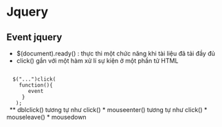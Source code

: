 # Jquery
## Event jquery
* $(document).ready() : thực thi một chức năng khi tài liệu đã tải đầy đủ
* click() gắn với một hàm xử lí sự kiện ở một phần tử HTML
<code> 
  $("...")click(
    function(){
       event
     }
   );
 </code>  
** dblclick() tương tự như click()
* mouseenter() tương tự như click()
* mouseleave()
* mousedown
